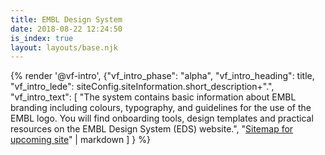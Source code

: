 ```yaml
---
title: EMBL Design System
date: 2018-08-22 12:24:50
is_index: true
layout: layouts/base.njk
---
```



<div class="vf-grid vf-content">

{% render '@vf-intro', {"vf_intro_phase": "alpha", "vf_intro_heading": title,
  "vf_intro_lede": siteConfig.siteInformation.short_description+".",
  "vf_intro_text": [
    "The system contains basic information about EMBL branding including colours, typography, and guidelines for the use of the EMBL logo. You will find onboarding tools, design templates and practical resources on the EMBL Design System (EDS) website.",
    "[Sitemap for upcoming site](https://docs.google.com/drawings/d/1YeOy417worJ1aNxtsbDLoch8X8OwDitZT2i-ZThwAlM/edit?ts=5ce66269)" | markdown
  ]
} %}

</div>
